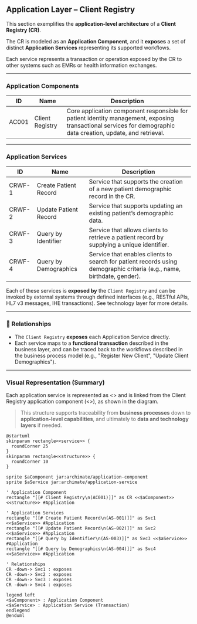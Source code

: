 ## Application Layer – Client Registry

This section exemplifies the **application-level architecture** of a **Client Registry (CR)**. 

The CR is modeled as an **Application Component**, and it **exposes** a set of distinct **Application Services** representing its supported workflows.

Each service represents a transaction or operation exposed by the CR to other systems such as EMRs or health information exchanges.


---

### Application Components

| ID     | Name            | Description                                                                 |
|--------|------------------|-----------------------------------------------------------------------------|
| AC001  | Client Registry  | Core application component responsible for patient identity management, exposing transactional services for demographic data creation, update, and retrieval. |

---

### Application Services

| ID      | Name                                 | Description                                                                 |
|---------|--------------------------------------|-----------------------------------------------------------------------------|
| CRWF-1  | Create Patient Record                | Service that supports the creation of a new patient demographic record in the CR. |
| CRWF-2  | Update Patient Record                | Service that supports updating an existing patient’s demographic data.      |
| CRWF-3  | Query by Identifier                  | Service that allows clients to retrieve a patient record by supplying a unique identifier. |
| CRWF-4  | Query by Demographics                | Service that enables clients to search for patient records using demographic criteria (e.g., name, birthdate, gender). |

Each of these services is **exposed by** the `Client Registry` and can be invoked by external systems through defined interfaces (e.g., RESTful APIs, HL7 v3 messages, IHE transactions). See technology layer for more details.

---

### 🔗 Relationships

- The `Client Registry` **exposes** each Application Service directly.
- Each service maps to a **functional transaction** described in the business layer, and can be traced back to the workflows described in the business process model (e.g., "Register New Client", "Update Client Demographics").

---

### Visual Representation (Summary)

Each application service is represented as <<service>> and is linked from the Client Registry application component (<<structure>>), as shown in the diagram.

> This structure supports traceability from **business processes** down to **application-level capabilities**, and ultimately to **data and technology layers** if needed.


```plantuml
@startuml
skinparam rectangle<<service>> {
  roundCorner 25
}
skinparam rectangle<<structure>> {
  roundCorner 10
}

sprite $aComponent jar:archimate/application-component
sprite $aService jar:archimate/application-service

' Application Component
rectangle "[[# Client Registry\n(AC001)]]" as CR <<$aComponent>><<structure>> #Application

' Application Services
rectangle "[[# Create Patient Record\n(AS-001)]]" as Svc1 <<$aService>> #Application
rectangle "[[# Update Patient Record\n(AS-002)]]" as Svc2 <<$aService>> #Application
rectangle "[[# Query by Identifier\n(AS-003)]]" as Svc3 <<$aService>> #Application
rectangle "[[# Query by Demographics\n(AS-004)]]" as Svc4 <<$aService>> #Application

' Relationships
CR -down-> Svc1 : exposes
CR -down-> Svc2 : exposes
CR -down-> Svc3 : exposes
CR -down-> Svc4 : exposes

legend left
<$aComponent> : Application Component  
<$aService> : Application Service (Transaction)  
endlegend
@enduml

```
